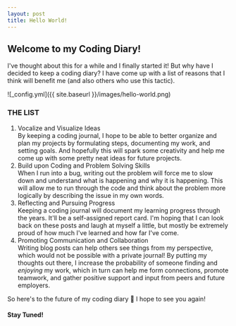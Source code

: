 ```yaml
---
layout: post
title: Hello World!
---
```

<h2>Welcome to my Coding Diary!</h2>

I've thought about this for a while and I finally started it! But why have I decided to keep a coding diary? I have come up with a list of reasons that I think will benefit me (and also others who use this tactic).

![_config.yml]({{ site.baseurl }}/images/hello-world.png)

<h3>THE LIST</h3>
<ol>
  <li>Vocalize and Visualize Ideas</li>
  By keeping a coding journal, I hope to be able to better organize and plan my projects by formulating steps, documenting my work, and setting goals. And hopefully this will spark some creativity and help me come up with some pretty neat ideas for future projects. 
  <li>Build upon Coding and Problem Solving Skills</li>
  When I run into a bug, writing out the problem will force me to slow down and understand what is happening and why it is happening. This will allow me to run through the code and think about the problem more logically by describing the issue in my own words.
  <li>Reflecting and Pursuing Progress</li>
  Keeping a coding journal will document my learning progress through the years. It'll be a self-assigned report card. I'm hoping that I can look back on these posts and laugh at myself a little, but mostly be extremely proud of how much I've learned and how far I've come.
  <li>Promoting Communication and Collaboration</li>
  Writing blog posts can help others see things from my perspective, which would not be possible with a private journal! By putting my thoughts out there, I increase the probability of someone finding and <em>enjoying</em> my work, which in turn can help me form connections, promote teamwork, and gather positive support and input from peers and future employers.
</ol>

So here's to the future of my coding diary 🎉 I hope to see you again!
<h4>Stay Tuned!</h4>
